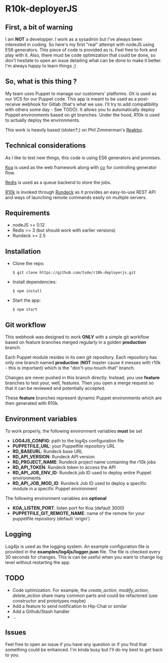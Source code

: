 # R10k-deployerJS


## First, a bit of warning

I am **NOT** a developper. I work as a sysadmin but I've always been interested in coding. So here's my first "real" attempt with nodeJS using ES6 generators.
This piece of code is provided as is. Feel free to fork and play with it. Also, there must be code optimization that could be done, so don't hesitate to open an issue detailing what can be done to make it better. I'm always happy to learn things ;)


## So, what is this thing ?

My team uses Puppet to manage our customers' platforms. Git is used as our VCS for our Puppet code. This app is meant to be used as a post-receive webhook for Gitlab (that's what we use. I'll try to add compatibility with others some day - See TODO). It allows you to automatically deploy Puppet environments based on git branches. Under the hood, R10k is used to actually deploy the environments.

This work is heavily based (stolen?;) on Phil Zimmerman's [Reaktor](https://github.com/pzim/reaktor).


## Technical considerations

As I like to test new things, this code is using ES6 generators and promises.

[Koa](https://github.com/koajs/koa) is used as the web framework along with [co](https://github.com/tj/co) for controlling generator flow.

[Redis](http://redis.io/) is used as a queue backend to store the jobs.

[R10k](https://github.com/puppetlabs/r10k) is invoked through [Rundeck](http://rundeck.org/) as it provides an easy-to-use REST API and ways of launching remote commands easily on multiple servers.


## Requirements

  - nodeJS >= 0.12
  - Redis >= 3 (but should work with earlier versions)
  - Rundeck >= 2.5


## Installation

  - Clone the repo:

        $ git clone https://github.com/tsde/r10k-deployerjs.git

  - Install dependencies:

        $ npm install

  - Start the app:

        $ npm start


## Git workflow

This webhook was designed to work **ONLY** with a simple git workflow based on feature branches merged regularly in a golden **production** branch.

Each Puppet module resides in its own git repository. Each repository has only one branch named **production** (**NOT** master cause it messes with r10k - this is important) which is the "don't-you-touch-that" branch.

Changes are never pushed in this branch directly. Instead, you use **feature** branches to test your, well, features. Then you open a merge request so that it can be reviewed and potentially accepted.

These **feature** branches represent dynamic Puppet environments which are then generated with R10k.


## Environment variables

To work properly, the following environment variables **must** be set

  - **LOG4JS\_CONFIG**: path to the log4js configuration file
  - **PUPPETFILE\_URL**: your Puppetfile repository URL
  - **RD\_BASEURL**: Rundeck base URL
  - **RD\_API\_VERSION**: Rundeck API version
  - **RD\_PROJECT\_NAME**: Rundeck project name containing the r10k jobs
  - **RD\_API\_TOKEN**: Rundeck token to access the API
  - **RD\_API\_JOB\_ENV\_ID**: Rundeck job ID used to deploy entire Puppet environments
  - **RD\_API\_JOB\_MOD\_ID**: Rundeck Job ID used to deploy a specific module in a specific Puppet environment

The following environment variables are **optional**

  - **KOA_LISTEN_PORT**: listen port for Koa (default 3000)
  - **PUPPETFILE_GIT_REMOTE_NAME**: name of the remote for your puppetfile repository (default 'origin')


## Logging

Log4js is used as the logging system. An example configuration file is provided in the **examples/log4js/logger.json** file. The file is checked every 30 seconds for changes. This is can be useful when you want to change log level without restarting the app.


## <a name="head1234"></a>TODO

  - Code optimization. For example, the *create_action*, *modify_action*, *delete_action* share many common parts and could be refactored (use constructor and prototypes maybe)
  - Add a feature to send notification to Hip-Chat or similar
  - Add a Github/Stash handler
  - ...


## Issues

Feel free to open an issue if you have any question or if you find that something could be enhanced. I'm kinda busy but I'll do my best to get back to you.
